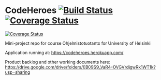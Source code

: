 # CodeHeroes      [![Build Status](https://travis-ci.org/taateli/CodeHeroes.svg?branch=master)](https://travis-ci.org/taateli/CodeHeroes) [![Coverage Status](https://coveralls.io/repos/github/taateli/CodeHeroes/badge.svg?branch=master)](https://coveralls.io/github/taateli/CodeHeroes?branch=master)
[![Coverage Status](https://coveralls.io/repos/github/taateli/CodeHeroes/badge.svg?branch=master)](https://coveralls.io/github/taateli/CodeHeroes?branch=master)

Mini-project repo for course Ohjelmistotuotanto for University of Helsinki

Application running at: https://codeheroes.herokuapp.com/

Product backlog and other working documents here: https://drive.google.com/drive/folders/0B09S9_VaR4-OVGVrdjgwRk1WT1k?usp=sharing


